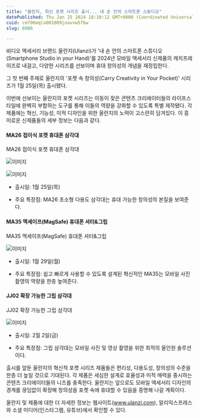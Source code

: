 ```yaml
---
title: "울란지, 최신 포켓 시리즈 출시... 내 손 안의 스마트폰 스튜디오"
datePublished: Thu Jan 25 2024 18:10:12 GMT+0000 (Coordinated Universal Time)
cuid: cm706mqla001009joavvw5fbw
slug: 6086

---
```



비디오 액세서리 브랜드 울란지(Ulanzi)가 '내 손 안의 스마트폰 스튜디오(Smartphone Studio in your Hand)'를 2024년 모바일 액세서리 신제품의 캐치프레이즈로 내걸고, 다양한 시리즈를 선보이며 휴대 창의성의 개념을 재정립한다.

그 첫 번째 주제로 울란지의 '포켓 속 창의성(Carry Creativity in Your Pocket)' 시리즈가 1월 25일(목) 출시됐다.

이번에 선보이는 울란지의 포켓 시리즈는 이동이 잦은 콘텐츠 크리에이터들의 라이프스타일에 완벽히 부합하는 도구를 통해 이들의 역량을 강화할 수 있도록 특별 제작됐다. 각 제품에는 혁신, 기능성, 미적 디자인을 위한 울란지의 노력이 고스란히 담겨있다. 이 흥미로운 신제품들의 세부 정보는 다음과 같다.

#### MA26 접이식 포켓 휴대폰 삼각대

MA26 접이식 포켓 휴대폰 삼각대

![이미지](https://cdn.hashnode.com/res/hashnode/image/upload/v1739260217765/922053e4-69fd-47d4-aec9-4bd032c7fc04.jpeg)

![이미지](https://cdn.hashnode.com/res/hashnode/image/upload/v1739260219806/6b3935d7-10c1-4958-938f-3a7c6760187e.jpeg)

- 출시일: 1월 25일(목)

- 주요 특장점: MA26 초소형 다용도 삼각대는 휴대 가능한 창의성의 본질을 보여준다.

#### MA35 맥세이프(MagSafe) 휴대폰 셔터&그립

MA35 맥세이프(MagSafe) 휴대폰 셔터&그립

![이미지](https://cdn.hashnode.com/res/hashnode/image/upload/v1739260221718/b1867991-021e-42ce-9b29-e08e1a19160b.jpeg)

- 출시일: 1월 29일(월)

- 주요 특장점: 쉽고 빠르게 사용할 수 있도록 설계된 혁신적인 MA35는 모바일 사진 촬영의 역량을 한층 높여준다.

#### JJ02 확장 가능한 그립 삼각대

JJ02 확장 가능한 그립 삼각대

![이미지](https://cdn.hashnode.com/res/hashnode/image/upload/v1739260223522/d203c5f7-6869-44d9-87a7-76092607bc94.jpeg)

- 출시일: 2월 2일(금)

- 주요 특장점: 그립 삼각대는 모바일 사진 및 영상 촬영을 위한 최적의 올인원 솔루션이다.

출시를 앞둔 울란지의 혁신적 포켓 시리즈 제품들은 편리성, 다용도성, 창의성의 수준을 한층 더 높일 것으로 기대된다. 각 제품은 세심한 설계로 효율성과 미적 매력을 중시하는 콘텐츠 크리에이터들의 니즈를 충족한다. 울란지는 앞으로도 모바일 액세서리 디자인의 경계를 끊임없이 확장해 창의성을 포켓 속에 휴대할 수 있음을 증명해 나갈 계획이다.

울란지 및 제품에 대한 더 자세한 정보는 웹사이트(www.ulanzi.com), 알리익스프레스와 소셜 미디어(인스타그램, 유튜브)에서 확인할 수 있다.